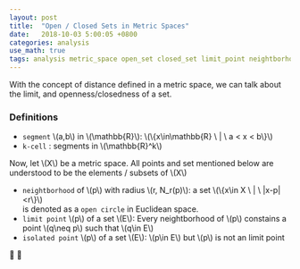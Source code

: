 ```yaml
---
layout: post
title:  "Open / Closed Sets in Metric Spaces"
date:   2018-10-03 5:00:05 +0800
categories: analysis
use_math: true
tags: analysis metric_space open_set closed_set limit_point neightborhood interior cell
---
```


With the concept of distance defined in a metric space, we can talk about the limit, and openness/closedness of a set.



### Definitions

* `segment` \\(a,b\\) in \\(\mathbb\{R\}\\): \\(\\{x\in\mathbb\{R\} \\ \| \\ a < x < b\\}\\)
* `k-cell` : segments in \\(\mathbb\{R\}^k\\)

Now, let \\(X\\) be a metric space. All points and set mentioned below are understood to be the elements / subsets of \\(X\\)
* `neightborhood` of \\(p\\) with radius \\(r, N\_r(p)\\): a set \\(\\{x\in X \\ \| \\ \|x-p\|<r\\}\\)  
is denoted as a `open circle` in Euclidean space.
* `limit point` \\(p\\) of a set \\(E\\): Every neightborhood of \\(p\\) constains a point \\(q\neq p\\) such that \\(q\in E\\)
* `isolated point` \\(p\\) of a set \\(E\\): \\(p\in E\\) but \\(p\\) is not an limit point






